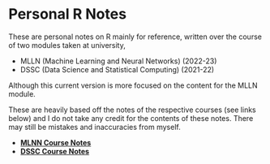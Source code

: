 # Personal R Notes

These are personal notes on R mainly for reference, written over the course of two modules taken at university,

- MLLN (Machine Learning and Neural Networks) (2022-23)
- DSSC (Data Science and Statistical Computing) (2021-22)

Although this current version is more focused on the content for the MLLN module.

These are heavily based off the notes of the respective courses (see links below) and I do not take any credit for the contents of these notes. There may still be mistakes and inaccuracies from myself.

- [**MLNN Course Notes**](https://bookdown.org/hailiangdu80/Machine_Learning_and_Neural_Networks/)
- [**DSSC Course Notes**](https://www.louisaslett.com/Courses/DSSC/notes/)

